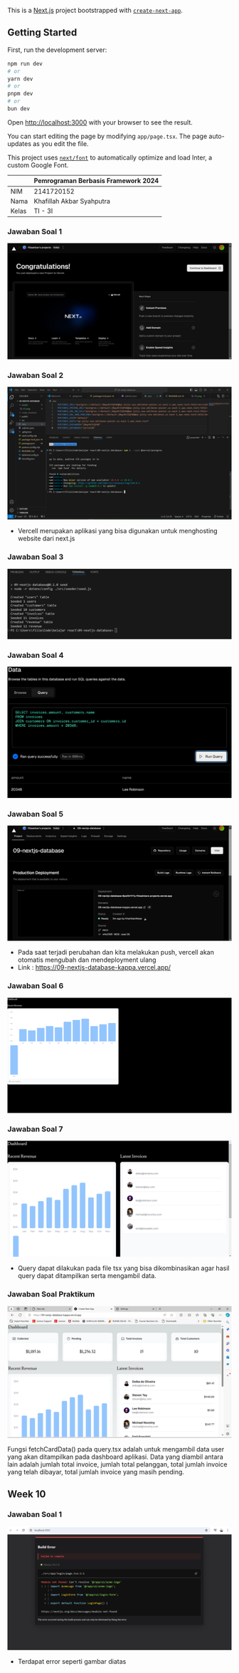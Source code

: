 This is a [Next.js](https://nextjs.org/) project bootstrapped with [`create-next-app`](https://github.com/vercel/next.js/tree/canary/packages/create-next-app).

## Getting Started

First, run the development server:

```bash
npm run dev
# or
yarn dev
# or
pnpm dev
# or
bun dev
```

Open [http://localhost:3000](http://localhost:3000) with your browser to see the result.

You can start editing the page by modifying `app/page.tsx`. The page auto-updates as you edit the file.

This project uses [`next/font`](https://nextjs.org/docs/basic-features/font-optimization) to automatically optimize and load Inter, a custom Google Font.

|  | Pemrograman Berbasis Framework 2024 |
|--|--|
| NIM |  2141720152|
| Nama |  Khafillah Akbar Syahputra |
| Kelas | TI - 3I |


### Jawaban Soal 1
![Screenshot](assets/01.png)

### Jawaban Soal 2
![Screenshot](assets/02.png)
- Vercell merupakan aplikasi yang bisa digunakan untuk menghosting website dari next.js

### Jawaban Soal 3
![Screenshot](assets/03.png)

### Jawaban Soal 4
![Screenshot](assets/04.png)

### Jawaban Soal 5
![Screenshot](assets/05.png)

- Pada saat terjadi perubahan dan kita melakukan push, vercell akan otomatis mengubah dan mendeployment ulang
- Link : https://09-nextjs-database-kappa.vercel.app/

### Jawaban Soal 6
![Screenshot](assets/06.png)

### Jawaban Soal 7
![Screenshot](assets/07.png)
- Query dapat dilakukan pada file tsx yang bisa dikombinasikan agar hasil query dapat ditampilkan serta mengambil data.

### Jawaban Soal Praktikum
![Screenshot](assets/08.png)

Fungsi fetchCardData() pada query.tsx adalah untuk mengambil data user yang akan ditampilkan pada dashboard aplikasi. Data yang diambil antara lain adalah  jumlah total invoice, jumlah total pelanggan, total jumlah invoice yang telah dibayar, total jumlah invoice yang masih pending.


## Week 10
### Jawaban Soal 1
![Screenshot](assets/09.png)
- Terdapat error seperti gambar diatas 




